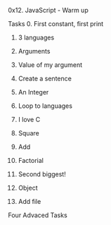 0x12. JavaScript - Warm up

Tasks
0. First constant, first print

1. 3 languages

2. Arguments

3. Value of my argument

4. Create a sentence

5. An Integer

6. Loop to languages

7. I love C

8. Square

9. Add

10. Factorial

11. Second biggest!

12. Object

13. Add file

Four Advaced Tasks
